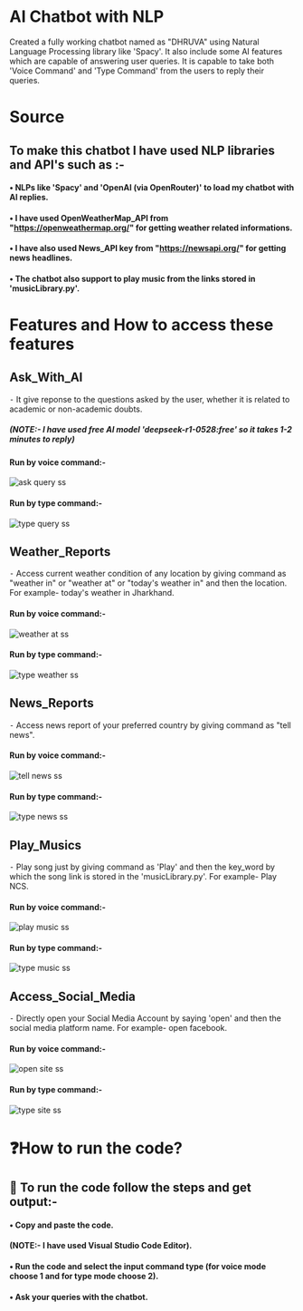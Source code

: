 # AI Chatbot with NLP
Created a fully working chatbot named as "DHRUVA" using Natural Language Processing library like 'Spacy'. It also include some AI features which are capable of answering user queries.
It is capable to take both 'Voice Command' and 'Type Command' from the users to reply their queries.
# Source
## To make this chatbot I have used NLP libraries and API's such as :-
#### • NLPs like 'Spacy' and 'OpenAI (via OpenRouter)' to load my chatbot with AI replies.
#### • I have used OpenWeatherMap_API from "https://openweathermap.org/" for getting weather related informations.
#### • I have also used News_API key from "https://newsapi.org/" for getting news headlines.
#### • The chatbot also support to play music from the links stored in 'musicLibrary.py'.
# Features and How to access these features
## Ask_With_AI
⁃ It give reponse to the questions asked by the user, whether it is related to academic or non-academic doubts.
##### (NOTE:- I have used free AI model 'deepseek-r1-0528:free' so it takes 1-2 minutes to reply)
#### Run by voice command:-
![ask query ss](https://github.com/user-attachments/assets/324ea30b-ad3d-4627-8d52-2f8d9f8bbebc)

#### Run by type command:-
![type query ss](https://github.com/user-attachments/assets/1030bfbb-22bc-4f50-a5a2-b33c4f688003)
## Weather_Reports
⁃ Access current weather condition of any location by giving command as "weather in" or "weather at" or "today's weather in" and then the location. For example- today's weather in Jharkhand.
#### Run by voice command:-
![weather at ss](https://github.com/user-attachments/assets/84d52bb8-9b11-458a-b736-e6873949055c)

#### Run by type command:-
![type weather ss](https://github.com/user-attachments/assets/a988519e-f7cd-4826-aba0-5a1b4386542f)
## News_Reports
⁃ Access news report of your preferred country by giving command as "tell news".
#### Run by voice command:-
![tell news ss](https://github.com/user-attachments/assets/debf2663-d4be-4c96-bc70-36edf8843582)

#### Run by type command:-
![type news ss](https://github.com/user-attachments/assets/14862e04-7e2d-430c-b86c-e37d2d951e55)
## Play_Musics
⁃ Play song just by giving command as 'Play' and then the key_word by which the song link is stored in the 'musicLibrary.py'. For example- Play NCS.
#### Run by voice command:-
![play music ss](https://github.com/user-attachments/assets/ebca3cd1-aadc-4d02-8661-4c1cf6947747)

#### Run by type command:-
![type music ss](https://github.com/user-attachments/assets/6bde05a1-ba7d-432f-b695-e3158323637a)
## Access_Social_Media
⁃ Directly open your Social Media Account by saying 'open' and then the social media platform name. For example- open facebook.
#### Run by voice command:-
![open site ss](https://github.com/user-attachments/assets/74cd72fb-fba9-48c2-b064-68d6686f8f2d)

#### Run by type command:-
![type site ss](https://github.com/user-attachments/assets/1ae58b66-1776-4ef6-a0f0-a95dc4e4b8d2)
# ❓How to run the code?
## 🔧 To run the code follow the steps and get output:-
#### • Copy and paste the code. 
#### (NOTE:- I have used Visual Studio Code Editor).
#### • Run the code and select the input command type (for voice mode choose 1 and for type mode choose 2).
#### • Ask your queries with the chatbot.
